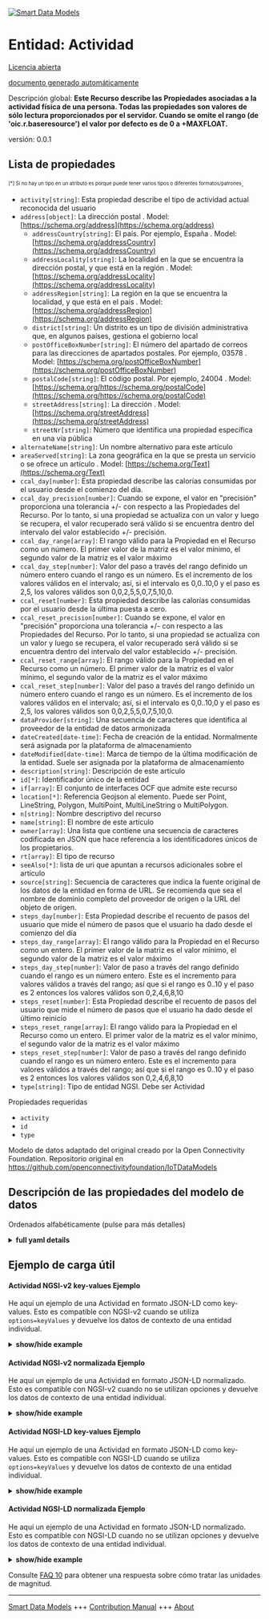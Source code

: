 <!-- 10-Header -->    
[![Smart Data Models](https://smartdatamodels.org/wp-content/uploads/2022/01/SmartDataModels_logo.png "Logo")](https://smartdatamodels.org)    
Entidad: Actividad    
==================<!-- /10-Header -->    
<!-- 15-License -->    
[Licencia abierta](https://github.com/smart-data-models//dataModel.OCF/blob/master/Activity/LICENSE.md)    
[documento generado automáticamente](https://docs.google.com/presentation/d/e/2PACX-1vTs-Ng5dIAwkg91oTTUdt8ua7woBXhPnwavZ0FxgR8BsAI_Ek3C5q97Nd94HS8KhP-r_quD4H0fgyt3/pub?start=false&loop=false&delayms=3000#slide=id.gb715ace035_0_60)    
<!-- /15-License -->    
<!-- 20-Description -->    
Descripción global: **Este Recurso describe las Propiedades asociadas a la actividad física de una persona. Todas las propiedades son valores de sólo lectura proporcionados por el servidor. Cuando se omite el rango (de 'oic.r.baseresource') el valor por defecto es de 0 a +MAXFLOAT.**    
versión: 0.0.1    
<!-- /20-Description -->    
<!-- 30-PropertiesList -->    
## Lista de propiedades    
<sup><sub>[*] Si no hay un tipo en un atributo es porque puede tener varios tipos o diferentes formatos/patrones</sub></sup>.    
- `activity[string]`: Esta propiedad describe el tipo de actividad actual reconocida del usuario  - `address[object]`: La dirección postal  . Model: [https://schema.org/address](https://schema.org/address)	- `addressCountry[string]`: El país. Por ejemplo, España  . Model: [https://schema.org/addressCountry](https://schema.org/addressCountry)    
	- `addressLocality[string]`: La localidad en la que se encuentra la dirección postal, y que está en la región  . Model: [https://schema.org/addressLocality](https://schema.org/addressLocality)    
	- `addressRegion[string]`: La región en la que se encuentra la localidad, y que está en el país  . Model: [https://schema.org/addressRegion](https://schema.org/addressRegion)    
	- `district[string]`: Un distrito es un tipo de división administrativa que, en algunos países, gestiona el gobierno local      
	- `postOfficeBoxNumber[string]`: El número del apartado de correos para las direcciones de apartados postales. Por ejemplo, 03578  . Model: [https://schema.org/postOfficeBoxNumber](https://schema.org/postOfficeBoxNumber)    
	- `postalCode[string]`: El código postal. Por ejemplo, 24004  . Model: [https://schema.org/https://schema.org/postalCode](https://schema.org/https://schema.org/postalCode)    
	- `streetAddress[string]`: La dirección  . Model: [https://schema.org/streetAddress](https://schema.org/streetAddress)    
	- `streetNr[string]`: Número que identifica una propiedad específica en una vía pública      
- `alternateName[string]`: Un nombre alternativo para este artículo  - `areaServed[string]`: La zona geográfica en la que se presta un servicio o se ofrece un artículo  . Model: [https://schema.org/Text](https://schema.org/Text)- `ccal_day[number]`: Esta propiedad describe las calorías consumidas por el usuario desde el comienzo del día.  - `ccal_day_precision[number]`: Cuando se expone, el valor en "precisión" proporciona una tolerancia +/- con respecto a las Propiedades del Recurso. Por lo tanto, si una propiedad se actualiza con un valor y luego se recupera, el valor recuperado será válido si se encuentra dentro del intervalo del valor establecido +/- precisión.  - `ccal_day_range[array]`: El rango válido para la Propiedad en el Recurso como un número. El primer valor de la matriz es el valor mínimo, el segundo valor de la matriz es el valor máximo  - `ccal_day_step[number]`: Valor del paso a través del rango definido un número entero cuando el rango es un número.  Es el incremento de los valores válidos en el intervalo; así, si el intervalo es 0,0..10,0 y el paso es 2,5, los valores válidos son 0,0,2,5,5,0,7,5,10,0.  - `ccal_reset[number]`: Esta propiedad describe las calorías consumidas por el usuario desde la última puesta a cero.  - `ccal_reset_precision[number]`: Cuando se expone, el valor en "precisión" proporciona una tolerancia +/- con respecto a las Propiedades del Recurso. Por lo tanto, si una propiedad se actualiza con un valor y luego se recupera, el valor recuperado será válido si se encuentra dentro del intervalo del valor establecido +/- precisión.  - `ccal_reset_range[array]`: El rango válido para la Propiedad en el Recurso como un número. El primer valor de la matriz es el valor mínimo, el segundo valor de la matriz es el valor máximo  - `ccal_reset_step[number]`: Valor del paso a través del rango definido un número entero cuando el rango es un número.  Es el incremento de los valores válidos en el intervalo; así, si el intervalo es 0,0..10,0 y el paso es 2,5, los valores válidos son 0,0,2,5,5,0,7,5,10,0.  - `dataProvider[string]`: Una secuencia de caracteres que identifica al proveedor de la entidad de datos armonizada  - `dateCreated[date-time]`: Fecha de creación de la entidad. Normalmente será asignada por la plataforma de almacenamiento  - `dateModified[date-time]`: Marca de tiempo de la última modificación de la entidad. Suele ser asignada por la plataforma de almacenamiento  - `description[string]`: Descripción de este artículo  - `id[*]`: Identificador único de la entidad  - `if[array]`: El conjunto de interfaces OCF que admite este recurso  - `location[*]`: Referencia Geojson al elemento. Puede ser Point, LineString, Polygon, MultiPoint, MultiLineString o MultiPolygon.  - `n[string]`: Nombre descriptivo del recurso  - `name[string]`: El nombre de este artículo  - `owner[array]`: Una lista que contiene una secuencia de caracteres codificada en JSON que hace referencia a los identificadores únicos de los propietarios.  - `rt[array]`: El tipo de recurso  - `seeAlso[*]`: lista de uri que apuntan a recursos adicionales sobre el artículo  - `source[string]`: Secuencia de caracteres que indica la fuente original de los datos de la entidad en forma de URL. Se recomienda que sea el nombre de dominio completo del proveedor de origen o la URL del objeto de origen.  - `steps_day[number]`: Esta Propiedad describe el recuento de pasos del usuario que mide el número de pasos que el usuario ha dado desde el comienzo del día  - `steps_day_range[array]`: El rango válido para la Propiedad en el Recurso como un entero. El primer valor de la matriz es el valor mínimo, el segundo valor de la matriz es el valor máximo  - `steps_day_step[number]`: Valor de paso a través del rango definido cuando el rango es un número entero.  Este es el incremento para valores válidos a través del rango; así que si el rango es 0..10 y el paso es 2 entonces los valores válidos son 0,2,4,6,8,10  - `steps_reset[number]`: Esta Propiedad describe el recuento de pasos del usuario que mide el número de pasos que el usuario ha dado desde el último reinicio  - `steps_reset_range[array]`: El rango válido para la Propiedad en el Recurso como un entero. El primer valor de la matriz es el valor mínimo, el segundo valor de la matriz es el valor máximo  - `steps_reset_step[number]`: Valor de paso a través del rango definido cuando el rango es un número entero.  Este es el incremento para valores válidos a través del rango; así que si el rango es 0..10 y el paso es 2 entonces los valores válidos son 0,2,4,6,8,10  - `type[string]`: Tipo de entidad NGSI. Debe ser Actividad  <!-- /30-PropertiesList -->    
<!-- 35-RequiredProperties -->    
Propiedades requeridas    
- `activity`  - `id`  - `type`  <!-- /35-RequiredProperties -->    
<!-- 40-RequiredProperties -->    
Modelo de datos adaptado del original creado por la Open Connectivity Foundation. Repositorio original en https://github.com/openconnectivityfoundation/IoTDataModels    
<!-- /40-RequiredProperties -->    
<!-- 50-DataModelHeader -->    
## Descripción de las propiedades del modelo de datos    
Ordenados alfabéticamente (pulse para más detalles)    
<!-- /50-DataModelHeader -->    
<!-- 60-ModelYaml -->    
<details><summary><strong>full yaml details</strong></summary>      
```yaml    
Activity:      
  description: This Resource describes the Properties associated with a person's physical activity. All Properties are read-only values that are provided by the server. When range (from 'oic.r.baseresource') is omitted the default is 0 to +MAXFLOAT.      
  properties:      
    activity:      
      description: This Property describes the recognized current activity type of user      
      enum:      
        - sleep      
        - sit      
        - stand      
        - walk      
        - run      
        - unknown      
      readOnly: true      
      type: string      
      x-ngsi:      
        type: Property      
    address:      
      description: The mailing address      
      properties:      
        addressCountry:      
          description: 'The country. For example, Spain'      
          type: string      
          x-ngsi:      
            model: https://schema.org/addressCountry      
            type: Property      
        addressLocality:      
          description: 'The locality in which the street address is, and which is in the region'      
          type: string      
          x-ngsi:      
            model: https://schema.org/addressLocality      
            type: Property      
        addressRegion:      
          description: 'The region in which the locality is, and which is in the country'      
          type: string      
          x-ngsi:      
            model: https://schema.org/addressRegion      
            type: Property      
        district:      
          description: 'A district is a type of administrative division that, in some countries, is managed by the local government'      
          type: string      
          x-ngsi:      
            type: Property      
        postOfficeBoxNumber:      
          description: 'The post office box number for PO box addresses. For example, 03578'      
          type: string      
          x-ngsi:      
            model: https://schema.org/postOfficeBoxNumber      
            type: Property      
        postalCode:      
          description: 'The postal code. For example, 24004'      
          type: string      
          x-ngsi:      
            model: https://schema.org/https://schema.org/postalCode      
            type: Property      
        streetAddress:      
          description: The street address      
          type: string      
          x-ngsi:      
            model: https://schema.org/streetAddress      
            type: Property      
        streetNr:      
          description: Number identifying a specific property on a public street      
          type: string      
          x-ngsi:      
            type: Property      
      type: object      
      x-ngsi:      
        model: https://schema.org/address      
        type: Property      
    alternateName:      
      description: An alternative name for this item      
      type: string      
      x-ngsi:      
        type: Property      
    areaServed:      
      description: The geographic area where a service or offered item is provided      
      type: string      
      x-ngsi:      
        model: https://schema.org/Text      
        type: Property      
    ccal_day:      
      description: This Property describes the burned off calories of user since the beginning of the day      
      minimum: 0.0      
      readOnly: true      
      type: number      
      x-ngsi:      
        type: Property      
    ccal_day_precision:      
      description: 'When exposed the value in ''precision'' provides a +/- tolerance against the Properties in the Resource. Thus if a Property is UPDATED to a value and that Property then RETRIEVED, the RETRIEVED value is valid if in the range of the set value +/- precision'      
      readOnly: true      
      type: number      
      x-ngsi:      
        type: Property      
    ccal_day_range:      
      description: 'The valid range for the Property in the Resource as a number. The first value in the array is the minimum value, the second value in the array is the maximum value'      
      items:      
        type: number      
      maxItems: 2      
      minItems: 2      
      readOnly: true      
      type: array      
      x-ngsi:      
        type: Property      
    ccal_day_step:      
      description: 'Step value across the defined range an integer when the range is a number.  This is the increment for valid values across the range; so if range is 0.0..10.0 and step is 2.5 then valid values are 0.0,2.5,5.0,7.5,10.0'      
      readOnly: true      
      type: number      
      x-ngsi:      
        type: Property      
    ccal_reset:      
      description: This Property describes the burned off calories of user since the last reset      
      minimum: 0.0      
      readOnly: true      
      type: number      
      x-ngsi:      
        type: Property      
    ccal_reset_precision:      
      description: 'When exposed the value in ''precision'' provides a +/- tolerance against the Properties in the Resource. Thus if a Property is UPDATED to a value and that Property then RETRIEVED, the RETRIEVED value is valid if in the range of the set value +/- precision'      
      readOnly: true      
      type: number      
      x-ngsi:      
        type: Property      
    ccal_reset_range:      
      description: 'The valid range for the Property in the Resource as a number. The first value in the array is the minimum value, the second value in the array is the maximum value'      
      items:      
        type: number      
      maxItems: 2      
      minItems: 2      
      readOnly: true      
      type: array      
      x-ngsi:      
        type: Property      
    ccal_reset_step:      
      description: 'Step value across the defined range an integer when the range is a number.  This is the increment for valid values across the range; so if range is 0.0..10.0 and step is 2.5 then valid values are 0.0,2.5,5.0,7.5,10.0'      
      readOnly: true      
      type: number      
      x-ngsi:      
        type: Property      
    dataProvider:      
      description: A sequence of characters identifying the provider of the harmonised data entity      
      type: string      
      x-ngsi:      
        type: Property      
    dateCreated:      
      description: Entity creation timestamp. This will usually be allocated by the storage platform      
      format: date-time      
      type: string      
      x-ngsi:      
        type: Property      
    dateModified:      
      description: Timestamp of the last modification of the entity. This will usually be allocated by the storage platform      
      format: date-time      
      type: string      
      x-ngsi:      
        type: Property      
    description:      
      description: A description of this item      
      type: string      
      x-ngsi:      
        type: Property      
    id:      
      anyOf:      
        - description: Identifier format of any NGSI entity      
          maxLength: 256      
          minLength: 1      
          pattern: ^[\w\-\.\{\}\$\+\*\[\]`|~^@!,:\\]+$      
          type: string      
          x-ngsi:      
            type: Property      
        - description: Identifier format of any NGSI entity      
          format: uri      
          type: string      
          x-ngsi:      
            type: Property      
      description: Unique identifier of the entity      
      x-ngsi:      
        type: Property      
    if:      
      description: The OCF Interface set supported by this Resource      
      items:      
        enum:      
          - oic.if.s      
          - oic.if.baseline      
        type: string      
      minItems: 1      
      readOnly: true      
      type: array      
      uniqueItems: true      
      x-ngsi:      
        type: Property      
    location:      
      description: 'Geojson reference to the item. It can be Point, LineString, Polygon, MultiPoint, MultiLineString or MultiPolygon'      
      oneOf:      
        - description: Geojson reference to the item. Point      
          properties:      
            bbox:      
              items:      
                type: number      
              minItems: 4      
              type: array      
            coordinates:      
              items:      
                type: number      
              minItems: 2      
              type: array      
            type:      
              enum:      
                - Point      
              type: string      
          required:      
            - type      
            - coordinates      
          title: GeoJSON Point      
          type: object      
          x-ngsi:      
            type: GeoProperty      
        - description: Geojson reference to the item. LineString      
          properties:      
            bbox:      
              items:      
                type: number      
              minItems: 4      
              type: array      
            coordinates:      
              items:      
                items:      
                  type: number      
                minItems: 2      
                type: array      
              minItems: 2      
              type: array      
            type:      
              enum:      
                - LineString      
              type: string      
          required:      
            - type      
            - coordinates      
          title: GeoJSON LineString      
          type: object      
          x-ngsi:      
            type: GeoProperty      
        - description: Geojson reference to the item. Polygon      
          properties:      
            bbox:      
              items:      
                type: number      
              minItems: 4      
              type: array      
            coordinates:      
              items:      
                items:      
                  items:      
                    type: number      
                  minItems: 2      
                  type: array      
                minItems: 4      
                type: array      
              type: array      
            type:      
              enum:      
                - Polygon      
              type: string      
          required:      
            - type      
            - coordinates      
          title: GeoJSON Polygon      
          type: object      
          x-ngsi:      
            type: GeoProperty      
        - description: Geojson reference to the item. MultiPoint      
          properties:      
            bbox:      
              items:      
                type: number      
              minItems: 4      
              type: array      
            coordinates:      
              items:      
                items:      
                  type: number      
                minItems: 2      
                type: array      
              type: array      
            type:      
              enum:      
                - MultiPoint      
              type: string      
          required:      
            - type      
            - coordinates      
          title: GeoJSON MultiPoint      
          type: object      
          x-ngsi:      
            type: GeoProperty      
        - description: Geojson reference to the item. MultiLineString      
          properties:      
            bbox:      
              items:      
                type: number      
              minItems: 4      
              type: array      
            coordinates:      
              items:      
                items:      
                  items:      
                    type: number      
                  minItems: 2      
                  type: array      
                minItems: 2      
                type: array      
              type: array      
            type:      
              enum:      
                - MultiLineString      
              type: string      
          required:      
            - type      
            - coordinates      
          title: GeoJSON MultiLineString      
          type: object      
          x-ngsi:      
            type: GeoProperty      
        - description: Geojson reference to the item. MultiLineString      
          properties:      
            bbox:      
              items:      
                type: number      
              minItems: 4      
              type: array      
            coordinates:      
              items:      
                items:      
                  items:      
                    items:      
                      type: number      
                    minItems: 2      
                    type: array      
                  minItems: 4      
                  type: array      
                type: array      
              type: array      
            type:      
              enum:      
                - MultiPolygon      
              type: string      
          required:      
            - type      
            - coordinates      
          title: GeoJSON MultiPolygon      
          type: object      
          x-ngsi:      
            type: GeoProperty      
      x-ngsi:      
        type: GeoProperty      
    n:      
      description: Friendly name of the Resource      
      maxLength: 64      
      readOnly: true      
      type: string      
      x-ngsi:      
        type: Property      
    name:      
      description: The name of this item      
      type: string      
      x-ngsi:      
        type: Property      
    owner:      
      description: A List containing a JSON encoded sequence of characters referencing the unique Ids of the owner(s)      
      items:      
        anyOf:      
          - description: Identifier format of any NGSI entity      
            maxLength: 256      
            minLength: 1      
            pattern: ^[\w\-\.\{\}\$\+\*\[\]`|~^@!,:\\]+$      
            type: string      
            x-ngsi:      
              type: Property      
          - description: Identifier format of any NGSI entity      
            format: uri      
            type: string      
            x-ngsi:      
              type: Property      
        description: Unique identifier of the entity      
        x-ngsi:      
          type: Property      
      type: array      
      x-ngsi:      
        type: Property      
    rt:      
      description: The Resource Type      
      items:      
        enum:      
          - oic.r.activity      
        type: string      
      minItems: 1      
      readOnly: true      
      type: array      
      uniqueItems: true      
      x-ngsi:      
        type: Property      
    seeAlso:      
      description: list of uri pointing to additional resources about the item      
      oneOf:      
        - items:      
            format: uri      
            type: string      
          minItems: 1      
          type: array      
        - format: uri      
          type: string      
      x-ngsi:      
        type: Property      
    source:      
      description: 'A sequence of characters giving the original source of the entity data as a URL. Recommended to be the fully qualified domain name of the source provider, or the URL to the source object'      
      type: string      
      x-ngsi:      
        type: Property      
    steps_day:      
      description: This Property describes the user's step count that measures the number of steps the user has taken since the beginning of the day      
      minimum: 0      
      readOnly: true      
      type: number      
      x-ngsi:      
        type: Property      
    steps_day_range:      
      description: 'The valid range for the Property in the Resource as an integer. The first value in the array is the minimum value, the second value in the array is the maximum value'      
      items:      
        type: integer      
      maxItems: 2      
      minItems: 2      
      readOnly: true      
      type: array      
      x-ngsi:      
        type: Property      
    steps_day_step:      
      description: 'Step value across the defined range when the range is an integer.  This is the increment for valid values across the range; so if range is 0..10 and step is 2 then valid values are 0,2,4,6,8,10'      
      readOnly: true      
      type: number      
      x-ngsi:      
        type: Property      
    steps_reset:      
      description: This Property describes the user's step count that measures the number of steps the user has taken since the last reset      
      minimum: 0      
      readOnly: true      
      type: number      
      x-ngsi:      
        type: Property      
    steps_reset_range:      
      description: 'The valid range for the Property in the Resource as an integer. The first value in the array is the minimum value, the second value in the array is the maximum value'      
      items:      
        type: integer      
      maxItems: 2      
      minItems: 2      
      readOnly: true      
      type: array      
      x-ngsi:      
        type: Property      
    steps_reset_step:      
      description: 'Step value across the defined range when the range is an integer.  This is the increment for valid values across the range; so if range is 0..10 and step is 2 then valid values are 0,2,4,6,8,10'      
      readOnly: true      
      type: number      
      x-ngsi:      
        type: Property      
    type:      
      description: NGSI entity type. It has to be Activity      
      enum:      
        - Activity      
      type: string      
      x-ngsi:      
        type: Property      
  required:      
    - activity      
    - id      
    - type      
  type: object      
  x-derived-from: https://raw.githubusercontent.com/openconnectivityfoundation/IoTDataModels/master/Activity.swagger.json      
  x-disclaimer: 'Redistribution and use in source and binary forms, with or without modification, are permitted  provided that the license conditions are met. Copyleft (c) 2022 Contributors to Smart Data Models Program'      
  x-license-url: https://github.com/smart-data-models/dataModel.OCF/blob/master/Activity/LICENSE.md      
  x-model-schema: https://smart-data-models.github.io/dataModel.OCF/Activity/schema.json      
  x-model-tags: OCF      
  x-version: 0.0.1      
```    
</details>      
<!-- /60-ModelYaml -->    
<!-- 70-MiddleNotes -->    
<!-- /70-MiddleNotes -->    
<!-- 80-Examples -->    
## Ejemplo de carga útil    
#### Actividad NGSI-v2 key-values Ejemplo    
He aquí un ejemplo de una Actividad en formato JSON-LD como key-values. Esto es compatible con NGSI-v2 cuando se utiliza `options=keyValues` y devuelve los datos de contexto de una entidad individual.    
<details><summary><strong>show/hide example</strong></summary>      
```json  
{  
  "id": "urn:ngsi-ld:Activity:id:QLWH:51153027",  
  "dateCreated": "1996-07-16T03:21:42Z",  
  "dateModified": "2001-07-06T17:20:02Z",  
  "source": "Sea dog car green firm. Student green short whom. Very bring bit early change threat.",  
  "name": "Center along certainly bring art. Show cas",  
  "alternateName": "From approach I econ",  
  "description": "Hear someone office certainly edge shake could. Owner inside Mrs by.",  
  "dataProvider": "Resource always possible must account. Among prevent f",  
  "owner": [  
    "urn:ngsi-ld:Activity:items:PFZA:34840773",  
    "urn:ngsi-ld:Activity:items:XGBV:59628768"  
  ],  
  "seeAlso": [  
    "urn:ngsi-ld:Activity:items:BUDY:81766032"  
  ],  
  "location": {  
    "type": "Point",  
    "coordinates": [  
      0.4908525,  
      -173.441483  
    ]  
  },  
  "address": {  
    "streetAddress": "Always outside fear short. Pass base how look daughter show reach.",  
    "addressLocality": "Work n",  
    "addressRegion": "Senior TV news because night. Analysis provide attention then positive establish present impact.",  
    "addressCountry": "Production stand",  
    "postalCode": "Ahead adult hard. Operation paper nice letter.",  
    "postOfficeBoxNumber": "Smile simple exist pull wind walk book. Record adult raise seven offer.",  
    "streetNr": "Interest far deep yeah. Cultural follow reflect chair child court financial community. Chair save piece relate.",  
    "district": "Memory Mrs dog power we fight. Office when feeling water at home under impact. Nation some language should p"  
  },  
  "areaServed": "Common success sit nearly eat best plant.",  
  "activity": "sit",  
  "steps_day": 864,  
  "steps_reset": 864,  
  "ccal_day": 371.0,  
  "ccal_reset": 806.4,  
  "rt": [  
    "oic.r.activity"  
  ],  
  "n": "Hold early professional partner decade onto anyon",  
  "if": [  
    "oic.if.s"  
  ],  
  "steps_day_range": [  
    864,  
    864  
  ],  
  "steps_day_step": 864,  
  "steps_reset_range": [  
    864,  
    864  
  ],  
  "steps_reset_step": 864,  
  "ccal_day_range": [  
    541.6,  
    629.5  
  ],  
  "ccal_day_step": 209.8,  
  "ccal_day_precision": 474.6,  
  "ccal_reset_range": [  
    431.7,  
    635.1  
  ],  
  "ccal_reset_step": 137.2,  
  "ccal_reset_precision": 403.7,  
  "type": "Activity"  
}  
```  
</details>    
#### Actividad NGSI-v2 normalizada Ejemplo    
He aquí un ejemplo de una Actividad en formato JSON-LD normalizado. Esto es compatible con NGSI-v2 cuando no se utilizan opciones y devuelve los datos de contexto de una entidad individual.    
<details><summary><strong>show/hide example</strong></summary>      
```json  
{  
  "id": "urn:ngsi-ld:Activity:id:QLWH:51153027",  
  "dateCreated": {  
    "type": "DateTime",  
    "value": "1996-07-16T03:21:42Z"  
  },  
  "dateModified": {  
    "type": "DateTime",  
    "value": "2001-07-06T17:20:02Z"  
  },  
  "source": {  
    "type": "Text",  
    "value": "Sea dog car green firm. Student green short whom. Very bring bit early change threat."  
  },  
  "name": {  
    "type": "Text",  
    "value": "Center along certainly bring art. Show cas"  
  },  
  "alternateName": {  
    "type": "Text",  
    "value": "From approach I econ"  
  },  
  "description": {  
    "type": "Text",  
    "value": "Hear someone office certainly edge shake could. Owner inside Mrs by."  
  },  
  "dataProvider": {  
    "type": "Text",  
    "value": "Resource always possible must account. Among prevent f"  
  },  
  "owner": {  
    "type": "StructuredValue",  
    "value": [  
      "urn:ngsi-ld:Activity:items:PFZA:34840773",  
      "urn:ngsi-ld:Activity:items:XGBV:59628768"  
    ]  
  },  
  "seeAlso": {  
    "type": "StructuredValue",  
    "value": [  
      "urn:ngsi-ld:Activity:items:BUDY:81766032"  
    ]  
  },  
  "location": {  
    "type": "geo:json",  
    "value": {  
      "type": "Point",  
      "coordinates": [  
        0.4908525,  
        -173.441483  
      ]  
    }  
  },  
  "address": {  
    "type": "StructuredValue",  
    "value": {  
      "streetAddress": "Always outside fear short. Pass base how look daughter show reach.",  
      "addressLocality": "Work n",  
      "addressRegion": "Senior TV news because night. Analysis provide attention then positive establish present impact.",  
      "addressCountry": "Production stand",  
      "postalCode": "Ahead adult hard. Operation paper nice letter.",  
      "postOfficeBoxNumber": "Smile simple exist pull wind walk book. Record adult raise seven offer.",  
      "streetNr": "Interest far deep yeah. Cultural follow reflect chair child court financial community. Chair save piece relate.",  
      "district": "Memory Mrs dog power we fight. Office when feeling water at home under impact. Nation some language should p"  
    }  
  },  
  "areaServed": {  
    "type": "Text",  
    "value": "Common success sit nearly eat best plant."  
  },  
  "activity": {  
    "type": "Text",  
    "value": "sit"  
  },  
  "steps_day": {  
    "type": "Number",  
    "value": 864  
  },  
  "steps_reset": {  
    "type": "Number",  
    "value": 864  
  },  
  "ccal_day": {  
    "type": "Number",  
    "value": 371.0  
  },  
  "ccal_reset": {  
    "type": "Number",  
    "value": 806.4  
  },  
  "rt": {  
    "type": "StructuredValue",  
    "value": [  
      "oic.r.activity"  
    ]  
  },  
  "n": {  
    "type": "Text",  
    "value": "Hold early professional partner decade onto anyon"  
  },  
  "if": {  
    "type": "StructuredValue",  
    "value": [  
      "oic.if.s"  
    ]  
  },  
  "steps_day_range": {  
    "type": "StructuredValue",  
    "value": [  
      864,  
      864  
    ]  
  },  
  "steps_day_step": {  
    "type": "Number",  
    "value": 864  
  },  
  "steps_reset_range": {  
    "type": "StructuredValue",  
    "value": [  
      864,  
      864  
    ]  
  },  
  "steps_reset_step": {  
    "type": "Number",  
    "value": 864  
  },  
  "ccal_day_range": {  
    "type": "StructuredValue",  
    "value": [  
      541.6,  
      629.5  
    ]  
  },  
  "ccal_day_step": {  
    "type": "Number",  
    "value": 209.8  
  },  
  "ccal_day_precision": {  
    "type": "Number",  
    "value": 474.6  
  },  
  "ccal_reset_range": {  
    "type": "StructuredValue",  
    "value": [  
      431.7,  
      635.1  
    ]  
  },  
  "ccal_reset_step": {  
    "type": "Number",  
    "value": 137.2  
  },  
  "ccal_reset_precision": {  
    "type": "Number",  
    "value": 403.7  
  },  
  "type": "Activity"  
}  
```  
</details>    
#### Actividad NGSI-LD key-values Ejemplo    
He aquí un ejemplo de una Actividad en formato JSON-LD como key-values. Esto es compatible con NGSI-LD cuando se utiliza `options=keyValues` y devuelve los datos de contexto de una entidad individual.    
<details><summary><strong>show/hide example</strong></summary>      
```json  
{  
  "id": "urn:ngsi-ld:Activity:id:QLWH:51153027",  
  "dateCreated": "1996-07-16T03:21:42Z",  
  "dateModified": "2001-07-06T17:20:02Z",  
  "source": "Sea dog car green firm. Student green short whom. Very bring bit early change threat.",  
  "name": "Center along certainly bring art. Show cas",  
  "alternateName": "From approach I econ",  
  "description": "Hear someone office certainly edge shake could. Owner inside Mrs by.",  
  "dataProvider": "Resource always possible must account. Among prevent f",  
  "owner": [  
    "urn:ngsi-ld:Activity:items:PFZA:34840773",  
    "urn:ngsi-ld:Activity:items:XGBV:59628768"  
  ],  
  "seeAlso": [  
    "urn:ngsi-ld:Activity:items:BUDY:81766032"  
  ],  
  "location": {  
    "type": "Point",  
    "coordinates": [  
      0.4908525,  
      -173.441483  
    ]  
  },  
  "address": {  
    "streetAddress": "Always outside fear short. Pass base how look daughter show reach.",  
    "addressLocality": "Work n",  
    "addressRegion": "Senior TV news because night. Analysis provide attention then positive establish present impact.",  
    "addressCountry": "Production stand",  
    "postalCode": "Ahead adult hard. Operation paper nice letter.",  
    "postOfficeBoxNumber": "Smile simple exist pull wind walk book. Record adult raise seven offer.",  
    "streetNr": "Interest far deep yeah. Cultural follow reflect chair child court financial community. Chair save piece relate.",  
    "district": "Memory Mrs dog power we fight. Office when feeling water at home under impact. Nation some language should p"  
  },  
  "areaServed": "Common success sit nearly eat best plant.",  
  "activity": "sit",  
  "steps_day": 864,  
  "steps_reset": 864,  
  "ccal_day": 371.0,  
  "ccal_reset": 806.4,  
  "rt": [  
    "oic.r.activity"  
  ],  
  "n": "Hold early professional partner decade onto anyon",  
  "if": [  
    "oic.if.s"  
  ],  
  "steps_day_range": [  
    864,  
    864  
  ],  
  "steps_day_step": 864,  
  "steps_reset_range": [  
    864,  
    864  
  ],  
  "steps_reset_step": 864,  
  "ccal_day_range": [  
    541.6,  
    629.5  
  ],  
  "ccal_day_step": 209.8,  
  "ccal_day_precision": 474.6,  
  "ccal_reset_range": [  
    431.7,  
    635.1  
  ],  
  "ccal_reset_step": 137.2,  
  "ccal_reset_precision": 403.7,  
  "type": "Activity",  
  "@context": [  
    "https://smartdatamodels.org/context.jsonld"  
  ]  
}  
```  
</details>    
#### Actividad NGSI-LD normalizada Ejemplo    
He aquí un ejemplo de una Actividad en formato JSON-LD normalizado. Esto es compatible con NGSI-LD cuando no se utilizan opciones y devuelve los datos de contexto de una entidad individual.    
<details><summary><strong>show/hide example</strong></summary>      
```json  
{  
    "id": "urn:ngsi-ld:Activity:id:QLWH:51153027",  
    "dateCreated": {  
        "type": "Property",  
        "value": {  
            "@type": "DateTime",  
            "@value": "1996-07-16T03:21:42Z"  
        }  
    },  
    "dateModified": {  
        "type": "Property",  
        "value": {  
            "@type": "DateTime",  
            "@value": "2001-07-06T17:20:02Z"  
        }  
    },  
    "source": {  
        "type": "Property",  
        "value": "Sea dog car green firm. Student green short whom. Very bring bit early change threat."  
    },  
    "name": {  
        "type": "Property",  
        "value": "Center along certainly bring art. Show cas"  
    },  
    "alternateName": {  
        "type": "Property",  
        "value": "From approach I econ"  
    },  
    "description": {  
        "type": "Property",  
        "value": "Hear someone office certainly edge shake could. Owner inside Mrs by."  
    },  
    "dataProvider": {  
        "type": "Property",  
        "value": "Resource always possible must account. Among prevent f"  
    },  
    "owner": {  
        "type": "Property",  
        "value": [  
            "urn:ngsi-ld:Activity:items:PFZA:34840773",  
            "urn:ngsi-ld:Activity:items:XGBV:59628768"  
        ]  
    },  
    "seeAlso": {  
        "type": "Property",  
        "value": [  
            "urn:ngsi-ld:Activity:items:BUDY:81766032"  
        ]  
    },  
    "location": {  
        "type": "GeoProperty",  
        "value": {  
            "type": "Point",  
            "coordinates": [  
                0.4908525,  
                -173.441483  
            ]  
        }  
    },  
    "address": {  
        "type": "Property",  
        "value": {  
            "streetAddress": "Always outside fear short. Pass base how look daughter show reach.",  
            "addressLocality": "Work n",  
            "addressRegion": "Senior TV news because night. Analysis provide attention then positive establish present impact.",  
            "addressCountry": "Production stand",  
            "postalCode": "Ahead adult hard. Operation paper nice letter.",  
            "postOfficeBoxNumber": "Smile simple exist pull wind walk book. Record adult raise seven offer.",  
            "streetNr": "Interest far deep yeah. Cultural follow reflect chair child court financial community. Chair save piece relate.",  
            "district": "Memory Mrs dog power we fight. Office when feeling water at home under impact. Nation some language should p"  
        }  
    },  
    "areaServed": {  
        "type": "Property",  
        "value": "Common success sit nearly eat best plant."  
    },  
    "activity": {  
        "type": "Property",  
        "value": "sit"  
    },  
    "steps_day": {  
        "type": "Property",  
        "value": 864  
    },  
    "steps_reset": {  
        "type": "Property",  
        "value": 864  
    },  
    "ccal_day": {  
        "type": "Property",  
        "value": 371.0  
    },  
    "ccal_reset": {  
        "type": "Property",  
        "value": 806.4  
    },  
    "rt": {  
        "type": "Property",  
        "value": [  
            "oic.r.activity"  
        ]  
    },  
    "n": {  
        "type": "Property",  
        "value": "Hold early professional partner decade onto anyon"  
    },  
    "if": {  
        "type": "Property",  
        "value": [  
            "oic.if.s"  
        ]  
    },  
    "steps_day_range": {  
        "type": "Property",  
        "value": [  
            864,  
            864  
        ]  
    },  
    "steps_day_step": {  
        "type": "Property",  
        "value": 864  
    },  
    "steps_reset_range": {  
        "type": "Property",  
        "value": [  
            864,  
            864  
        ]  
    },  
    "steps_reset_step": {  
        "type": "Property",  
        "value": 864  
    },  
    "ccal_day_range": {  
        "type": "Property",  
        "value": [  
            541.6,  
            629.5  
        ]  
    },  
    "ccal_day_step": {  
        "type": "Property",  
        "value": 209.8  
    },  
    "ccal_day_precision": {  
        "type": "Property",  
        "value": 474.6  
    },  
    "ccal_reset_range": {  
        "type": "Property",  
        "value": [  
            431.7,  
            635.1  
        ]  
    },  
    "ccal_reset_step": {  
        "type": "Property",  
        "value": 137.2  
    },  
    "ccal_reset_precision": {  
        "type": "Property",  
        "value": 403.7  
    },  
    "type": "Activity",  
    "@context": [  
        "https://smartdatamodels.org/context.jsonld"  
    ]  
}  
```  
</details><!-- /80-Examples -->    
<!-- 90-FooterNotes -->    
<!-- /90-FooterNotes -->    
<!-- 95-Units -->    
Consulte [FAQ 10](https://smartdatamodels.org/index.php/faqs/) para obtener una respuesta sobre cómo tratar las unidades de magnitud.    
<!-- /95-Units -->    
<!-- 97-LastFooter -->    
---    
[Smart Data Models](https://smartdatamodels.org) +++ [Contribution Manual](https://bit.ly/contribution_manual) +++ [About](https://bit.ly/Introduction_SDM)<!-- /97-LastFooter -->    
